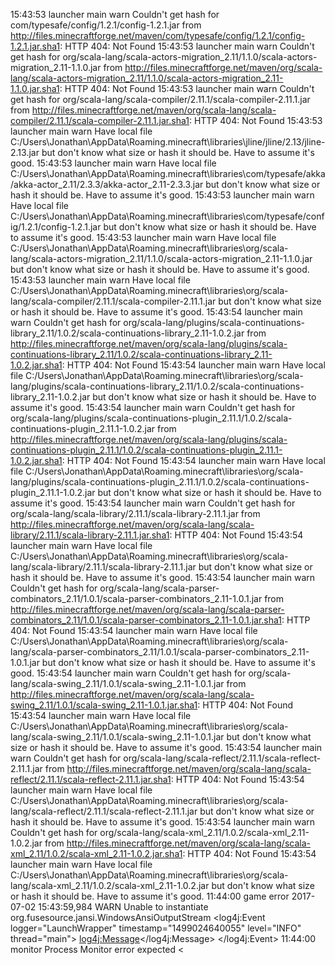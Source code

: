 15:43:53	launcher	main	warn	Couldn't get hash for com/typesafe/config/1.2.1/config-1.2.1.jar from http://files.minecraftforge.net/maven/com/typesafe/config/1.2.1/config-1.2.1.jar.sha1: HTTP 404: Not Found
15:43:53	launcher	main	warn	Couldn't get hash for org/scala-lang/scala-actors-migration_2.11/1.1.0/scala-actors-migration_2.11-1.1.0.jar from http://files.minecraftforge.net/maven/org/scala-lang/scala-actors-migration_2.11/1.1.0/scala-actors-migration_2.11-1.1.0.jar.sha1: HTTP 404: Not Found
15:43:53	launcher	main	warn	Couldn't get hash for org/scala-lang/scala-compiler/2.11.1/scala-compiler-2.11.1.jar from http://files.minecraftforge.net/maven/org/scala-lang/scala-compiler/2.11.1/scala-compiler-2.11.1.jar.sha1: HTTP 404: Not Found
15:43:53	launcher	main	warn	Have local file C:/Users\Jonathan\AppData\Roaming\.minecraft\libraries\jline/jline/2.13/jline-2.13.jar but don't know what size or hash it should be. Have to assume it's good.
15:43:53	launcher	main	warn	Have local file C:/Users\Jonathan\AppData\Roaming\.minecraft\libraries\com/typesafe/akka/akka-actor_2.11/2.3.3/akka-actor_2.11-2.3.3.jar but don't know what size or hash it should be. Have to assume it's good.
15:43:53	launcher	main	warn	Have local file C:/Users\Jonathan\AppData\Roaming\.minecraft\libraries\com/typesafe/config/1.2.1/config-1.2.1.jar but don't know what size or hash it should be. Have to assume it's good.
15:43:53	launcher	main	warn	Have local file C:/Users\Jonathan\AppData\Roaming\.minecraft\libraries\org/scala-lang/scala-actors-migration_2.11/1.1.0/scala-actors-migration_2.11-1.1.0.jar but don't know what size or hash it should be. Have to assume it's good.
15:43:53	launcher	main	warn	Have local file C:/Users\Jonathan\AppData\Roaming\.minecraft\libraries\org/scala-lang/scala-compiler/2.11.1/scala-compiler-2.11.1.jar but don't know what size or hash it should be. Have to assume it's good.
15:43:54	launcher	main	warn	Couldn't get hash for org/scala-lang/plugins/scala-continuations-library_2.11/1.0.2/scala-continuations-library_2.11-1.0.2.jar from http://files.minecraftforge.net/maven/org/scala-lang/plugins/scala-continuations-library_2.11/1.0.2/scala-continuations-library_2.11-1.0.2.jar.sha1: HTTP 404: Not Found
15:43:54	launcher	main	warn	Have local file C:/Users\Jonathan\AppData\Roaming\.minecraft\libraries\org/scala-lang/plugins/scala-continuations-library_2.11/1.0.2/scala-continuations-library_2.11-1.0.2.jar but don't know what size or hash it should be. Have to assume it's good.
15:43:54	launcher	main	warn	Couldn't get hash for org/scala-lang/plugins/scala-continuations-plugin_2.11.1/1.0.2/scala-continuations-plugin_2.11.1-1.0.2.jar from http://files.minecraftforge.net/maven/org/scala-lang/plugins/scala-continuations-plugin_2.11.1/1.0.2/scala-continuations-plugin_2.11.1-1.0.2.jar.sha1: HTTP 404: Not Found
15:43:54	launcher	main	warn	Have local file C:/Users\Jonathan\AppData\Roaming\.minecraft\libraries\org/scala-lang/plugins/scala-continuations-plugin_2.11.1/1.0.2/scala-continuations-plugin_2.11.1-1.0.2.jar but don't know what size or hash it should be. Have to assume it's good.
15:43:54	launcher	main	warn	Couldn't get hash for org/scala-lang/scala-library/2.11.1/scala-library-2.11.1.jar from http://files.minecraftforge.net/maven/org/scala-lang/scala-library/2.11.1/scala-library-2.11.1.jar.sha1: HTTP 404: Not Found
15:43:54	launcher	main	warn	Have local file C:/Users\Jonathan\AppData\Roaming\.minecraft\libraries\org/scala-lang/scala-library/2.11.1/scala-library-2.11.1.jar but don't know what size or hash it should be. Have to assume it's good.
15:43:54	launcher	main	warn	Couldn't get hash for org/scala-lang/scala-parser-combinators_2.11/1.0.1/scala-parser-combinators_2.11-1.0.1.jar from http://files.minecraftforge.net/maven/org/scala-lang/scala-parser-combinators_2.11/1.0.1/scala-parser-combinators_2.11-1.0.1.jar.sha1: HTTP 404: Not Found
15:43:54	launcher	main	warn	Have local file C:/Users\Jonathan\AppData\Roaming\.minecraft\libraries\org/scala-lang/scala-parser-combinators_2.11/1.0.1/scala-parser-combinators_2.11-1.0.1.jar but don't know what size or hash it should be. Have to assume it's good.
15:43:54	launcher	main	warn	Couldn't get hash for org/scala-lang/scala-swing_2.11/1.0.1/scala-swing_2.11-1.0.1.jar from http://files.minecraftforge.net/maven/org/scala-lang/scala-swing_2.11/1.0.1/scala-swing_2.11-1.0.1.jar.sha1: HTTP 404: Not Found
15:43:54	launcher	main	warn	Have local file C:/Users\Jonathan\AppData\Roaming\.minecraft\libraries\org/scala-lang/scala-swing_2.11/1.0.1/scala-swing_2.11-1.0.1.jar but don't know what size or hash it should be. Have to assume it's good.
15:43:54	launcher	main	warn	Couldn't get hash for org/scala-lang/scala-reflect/2.11.1/scala-reflect-2.11.1.jar from http://files.minecraftforge.net/maven/org/scala-lang/scala-reflect/2.11.1/scala-reflect-2.11.1.jar.sha1: HTTP 404: Not Found
15:43:54	launcher	main	warn	Have local file C:/Users\Jonathan\AppData\Roaming\.minecraft\libraries\org/scala-lang/scala-reflect/2.11.1/scala-reflect-2.11.1.jar but don't know what size or hash it should be. Have to assume it's good.
15:43:54	launcher	main	warn	Couldn't get hash for org/scala-lang/scala-xml_2.11/1.0.2/scala-xml_2.11-1.0.2.jar from http://files.minecraftforge.net/maven/org/scala-lang/scala-xml_2.11/1.0.2/scala-xml_2.11-1.0.2.jar.sha1: HTTP 404: Not Found
15:43:54	launcher	main	warn	Have local file C:/Users\Jonathan\AppData\Roaming\.minecraft\libraries\org/scala-lang/scala-xml_2.11/1.0.2/scala-xml_2.11-1.0.2.jar but don't know what size or hash it should be. Have to assume it's good.
11:44:00	game		error	2017-07-02 15:43:59,984 WARN Unable to instantiate org.fusesource.jansi.WindowsAnsiOutputStream
  <log4j:Event logger="LaunchWrapper" timestamp="1499024640055" level="INFO" thread="main">
    <log4j:Message><![CDATA[Loading tweak class name net.minecraftforge.fml.common.launcher.FMLTweaker]]></log4j:Message>
  </log4j:Event>
11:44:00	monitor	Process Monitor	error	expected <
